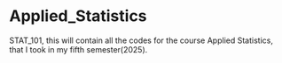 # Applied_Statistics
STAT_101, this will contain all the codes for the course Applied Statistics, that I took in my fifth semester(2025).
